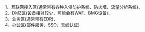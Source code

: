 1、互联网接入区(通常带有各种入侵防护系统、防火墙、流量分析系统)、<br />2、DMZ区(设备相对较少，可能会有WAF、BMG设备)、<br />3、业务区(通常带有EDR)、<br />4、办公区(邮件服务、SSO、无线认证)  

